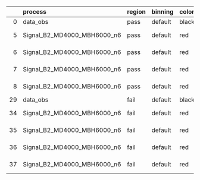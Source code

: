 |    | process                     | region   | binning   | color   | process_type   |   scale | variation   | source_filename                                                      | source_histname    | alias                       | title     |   combine_idx |     lnN |   shapes | syst_type   | direction   | variation_alias   |
|---:|:----------------------------|:---------|:----------|:--------|:---------------|--------:|:------------|:---------------------------------------------------------------------|:-------------------|:----------------------------|:----------|--------------:|--------:|---------:|:------------|:------------|:------------------|
|  0 | data_obs                    | pass     | default   | black   | DATA           |       1 | nominal     | ./histograms_for_2DAlphabet_v18//BH_Data.root                        | hpass              | Data                        | Data      |           nan | nan     |      nan | nan         | nan         | nan               |
|  5 | Signal_B2_MD4000_MBH6000_n6 | pass     | default   | red     | SIGNAL         |       1 | lumi        | ./histograms_for_2DAlphabet_v18//BH_Signal_B2_MD4000_MBH6000_n6.root | hpass              | Signal_B2_MD4000_MBH6000_n6 | BH signal |           nan |   1.016 |      nan | lnN         | nan         | nan               |
|  6 | Signal_B2_MD4000_MBH6000_n6 | pass     | default   | red     | SIGNAL         |       1 | SVM         | ./histograms_for_2DAlphabet_v18//BH_Signal_B2_MD4000_MBH6000_n6.root | hpass_SVMsyst_up   | Signal_B2_MD4000_MBH6000_n6 | BH signal |           nan | nan     |        1 | shapes      | Up          | SVMsyst           |
|  7 | Signal_B2_MD4000_MBH6000_n6 | pass     | default   | red     | SIGNAL         |       1 | SVM         | ./histograms_for_2DAlphabet_v18//BH_Signal_B2_MD4000_MBH6000_n6.root | hpass_SVMsyst_down | Signal_B2_MD4000_MBH6000_n6 | BH signal |           nan | nan     |        1 | shapes      | Down        | SVMsyst           |
|  8 | Signal_B2_MD4000_MBH6000_n6 | pass     | default   | red     | SIGNAL         |       1 | nominal     | ./histograms_for_2DAlphabet_v18//BH_Signal_B2_MD4000_MBH6000_n6.root | hpass              | Signal_B2_MD4000_MBH6000_n6 | BH signal |           nan | nan     |      nan | nan         | nan         | nan               |
| 29 | data_obs                    | fail     | default   | black   | DATA           |       1 | nominal     | ./histograms_for_2DAlphabet_v18//BH_Data.root                        | hfail              | Data                        | Data      |           nan | nan     |      nan | nan         | nan         | nan               |
| 34 | Signal_B2_MD4000_MBH6000_n6 | fail     | default   | red     | SIGNAL         |       1 | lumi        | ./histograms_for_2DAlphabet_v18//BH_Signal_B2_MD4000_MBH6000_n6.root | hfail              | Signal_B2_MD4000_MBH6000_n6 | BH signal |           nan |   1.016 |      nan | lnN         | nan         | nan               |
| 35 | Signal_B2_MD4000_MBH6000_n6 | fail     | default   | red     | SIGNAL         |       1 | SVM         | ./histograms_for_2DAlphabet_v18//BH_Signal_B2_MD4000_MBH6000_n6.root | hfail_SVMsyst_up   | Signal_B2_MD4000_MBH6000_n6 | BH signal |           nan | nan     |        1 | shapes      | Up          | SVMsyst           |
| 36 | Signal_B2_MD4000_MBH6000_n6 | fail     | default   | red     | SIGNAL         |       1 | SVM         | ./histograms_for_2DAlphabet_v18//BH_Signal_B2_MD4000_MBH6000_n6.root | hfail_SVMsyst_down | Signal_B2_MD4000_MBH6000_n6 | BH signal |           nan | nan     |        1 | shapes      | Down        | SVMsyst           |
| 37 | Signal_B2_MD4000_MBH6000_n6 | fail     | default   | red     | SIGNAL         |       1 | nominal     | ./histograms_for_2DAlphabet_v18//BH_Signal_B2_MD4000_MBH6000_n6.root | hfail              | Signal_B2_MD4000_MBH6000_n6 | BH signal |           nan | nan     |      nan | nan         | nan         | nan               |